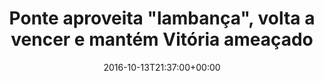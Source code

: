---
layout: post
title: "Ponte aproveita \"lambança\", volta a vencer e mantém Vitória ameaçado"
date: 2016-10-13T21:37:00+00:00
external_link: "http://globoesporte.globo.com/sp/campinas-e-regiao/futebol/brasileirao-serie-a/noticia/2016/10/ponte-aproveita-lambanca-volta-vencer-e-mantem-vitoria-ameacado.html"
categories: news "globo.com"
---